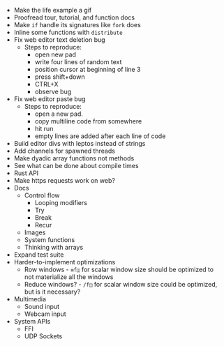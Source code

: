 - Make the life example a gif
- Proofread tour, tutorial, and function docs
- Make `if` handle its signatures like `fork` does
- Inline some functions with `distribute`
- Fix web editor text deletion bug
  - Steps to reproduce:
    - open new pad
    - write four lines of random text
    - position cursor at beginning of line 3
    - press shift+down
    - CTRL+X
    - observe bug
- Fix web editor paste bug
  - Steps to reproduce:
    - open a new pad.
    - copy multiline code from somewhere
    - hit run
    - empty lines are added after each line of code
- Build editor divs with leptos instead of strings
- Add channels for spawned threads
- Make dyadic array functions not methods
- See what can be done about compile times
- Rust API
- Make https requests work on web?
- Docs
  - Control flow
    - Looping modifiers
    - Try
    - Break
    - Recur
  - Images
  - System functions
  - Thinking with arrays
- Expand test suite
- Harder-to-implement optimizations
  - Row windows - `≡f◫` for scalar window size should be optimized to not materialize all the windows
  - Reduce windows? - `/f◫` for scalar window size could be optimized, but is it necessary?
- Multimedia
  - Sound input
  - Webcam input
- System APIs
  - FFI
  - UDP Sockets
